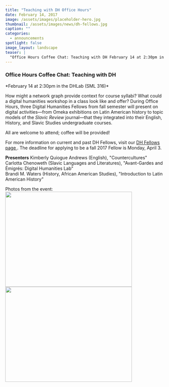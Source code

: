 ```yaml
---
title: "Teaching with DH Office Hours"
date: February 14, 2017
image: /assets/images/placeholder-hero.jpg
thumbnail: /assets/images/news/dh-fellows.jpg
caption: ""
categories: 
  - announcements
spotlight: false 
image_layout: landscape
teaser: |
  "Office Hours Coffee Chat: Teaching with DH February 14 at 2:30pm in the DHLab (SML 316) How might a network graph provide context for course syllabi? What could a digital humanities workshop in a..."
---
```


<h3>Office Hours Coffee Chat: Teaching with DH</h3>
*February 14 at 2:30pm in the DHLab (SML 316)*

How might a network graph provide context for course syllabi? What could a digital humanities workshop in a class look like and offer? During Office Hours, three Digital Humanities Fellows from fall semester will present on digital activities—from Omeka exhibitions on Latin American history to topic models of the *Slavic Review* journal—that they integrated into their English, History, and Slavic Studies undergraduate courses.
   
All are welcome to attend; coffee will be provided!
   
For more information on current and past DH Fellows, visit our <a href="http://web.library.yale.edu/dhlab/dhfellows" target="_blank"> DH Fellows page </a>. The deadline for applying to be a fall 2017 Fellow is Monday, April 3.

**Presenters**
Kimberly Quiogue Andrews (English), "Countercultures"  
Carlotta Chenoweth (Slavic Languages and Literatures), "Avant-Gardes and Émigrés: Digital Humanities Lab"  
Brandi M. Waters (History, African American Studies), "Introduction to Latin American History"  

Photos from the event:
<a href="http://web.library.yale.edu/sites/default/files/images/Brandi.jpg">
  <img alt="" height="300" src="http://web.library.yale.edu/sites/default/files/resize/images/Brandi-400x300.jpg" width="400"/>
</a>
<a href="http://web.library.yale.edu/sites/default/files/images/Carlotta.jpg">
  <img alt="" height="300" src="http://web.library.yale.edu/sites/default/files/resize/images/Carlotta-400x300.jpg" width="400"/>
</a>